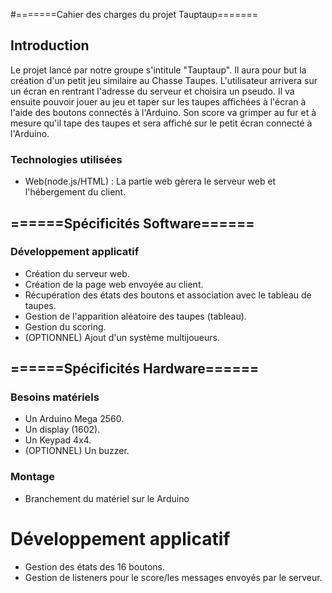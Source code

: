 #=======Cahier des charges du projet Tauptaup=======

## Introduction

Le projet lancé par notre groupe s'intitule "Tauptaup".
Il aura pour but la création d'un petit jeu similaire au Chasse Taupes.
L'utilisateur arrivera sur un écran en rentrant l'adresse du serveur et choisira un pseudo. 
Il va ensuite pouvoir jouer au jeu et taper sur les taupes affichées à l'écran à l'aide des boutons connectés à l'Arduino.
Son score va grimper au fur et à mesure qu'il tape des taupes et sera affiché sur le petit écran connecté à l'Arduino.


### Technologies utilisées


- Web(node.js/HTML) : La partie web gèrera le serveur web et l'hébergement du client.



## ======Spécificités Software======


### Développement applicatif

- Création du serveur web.
- Création de la page web envoyée au client.
- Récupération des états des boutons et association avec le tableau de taupes.
- Gestion de l'apparition aléatoire des taupes (tableau).
- Gestion du scoring.
- (OPTIONNEL) Ajout d'un système multijoueurs.

## ======Spécificités Hardware======

### Besoins matériels

- Un Arduino Mega 2560.
- Un display (1602).
- Un Keypad 4x4.
- (OPTIONNEL) Un buzzer.


### Montage

- Branchement du matériel sur le Arduino

# Développement applicatif

- Gestion des états des 16 boutons.
- Gestion de listeners pour le score/les messages envoyés par le serveur.

